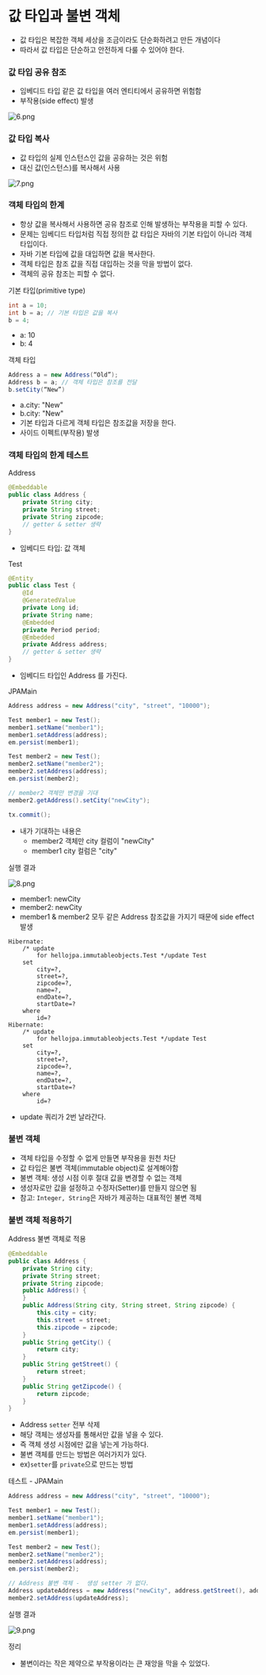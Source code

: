 # 값 타입과 불변 객체

- 값 타입은 복잡한 객체 세상을 조금이라도 단순화하려고 만든 개념이다
- 따라서 값 타입은 단순하고 안전하게 다룰 수 있어야 한다.

### 값 타입 공유 참조

- 임베디드 타입 같은 값 타입을 여러 엔티티에서 공유하면 위험함
- 부작용(side effect) 발생

![6.png](Image%2F6.png)

### 값 타입 복사

- 값 타입의 실제 인스턴스인 값을 공유하는 것은 위험
- 대신 값(인스턴스)를 복사해서 사용

![7.png](Image%2F7.png)

### 객체 타입의 한계

- 항상 값을 복사해서 사용하면 공유 참조로 인해 발생하는 부작용을 피할 수 있다. 
- 문제는 임베디드 타입처럼 직접 정의한 값 타입은 자바의 기본 타입이 아니라 객체 타입이다. 
- 자바 기본 타입에 값을 대입하면 값을 복사한다. 
- 객체 타입은 참조 값을 직접 대입하는 것을 막을 방법이 없다. 
- 객체의 공유 참조는 피할 수 없다.

기본 타입(primitive type)
```java
int a = 10;
int b = a; // 기본 타입은 값을 복사 
b = 4; 
```
- a: 10
- b: 4

객체 타입
```java
Address a = new Address(“Old”); 
Address b = a; // 객체 타입은 참조를 전달
b.setCity(“New”)
```
- a.city: "New"
- b.city: "New"
- 기본 타입과 다르게 객체 타입은 참조값을 저장을 한다.
- 사이드 이펙트(부작용) 발생 

### 객체 타입의 한계 테스트 

Address
```java
@Embeddable
public class Address {
    private String city;
    private String street;
    private String zipcode;
    // getter & setter 생략 
}
```
- 임베디드 타입: 값 객체 

Test
```java
@Entity
public class Test {
    @Id
    @GeneratedValue
    private Long id;
    private String name;
    @Embedded
    private Period period;
    @Embedded
    private Address address;
    // getter & setter 생략 
}    
```
- 임베디드 타입인 Address 를 가진다. 

JPAMain
```java
Address address = new Address("city", "street", "10000");

Test member1 = new Test();
member1.setName("member1");
member1.setAddress(address);
em.persist(member1);

Test member2 = new Test();
member2.setName("member2");
member2.setAddress(address);
em.persist(member2);

// member2 객체만 변경을 기대
member2.getAddress().setCity("newCity");

tx.commit();
```
- 내가 기대하는 내용은
  - member2 객체만 city 컬럼이 "newCity"
  - member1 city 컬럼은 "city"

실행 결과 

![8.png](Image%2F8.png)
- member1: newCity
- member2: newCity
- member1 & member2 모두 같은 Address 참조값을 가지기 때문에 side effect 발생

```text
Hibernate: 
    /* update
        for hellojpa.immutableobjects.Test */update Test 
    set
        city=?,
        street=?,
        zipcode=?,
        name=?,
        endDate=?,
        startDate=? 
    where
        id=?
Hibernate: 
    /* update
        for hellojpa.immutableobjects.Test */update Test 
    set
        city=?,
        street=?,
        zipcode=?,
        name=?,
        endDate=?,
        startDate=? 
    where
        id=?
```
- update 쿼리가 2번 날라간다. 

### 불변 객체

- 객체 타입을 수정할 수 없게 만들면 부작용을 원천 차단
- 값 타입은 불변 객체(immutable object)로 설계해야함
- 불변 객체: 생성 시점 이후 절대 값을 변경할 수 없는 객체
- 생성자로만 값을 설정하고 수정자(Setter)를 만들지 않으면 됨
- 참고: `Integer, String`은 자바가 제공하는 대표적인 불변 객체

### 불변 객체 적용하기 

Address 불변 객체로 적용 
```java
@Embeddable
public class Address {
    private String city;
    private String street;
    private String zipcode;
    public Address() {
    }
    public Address(String city, String street, String zipcode) {
        this.city = city;
        this.street = street;
        this.zipcode = zipcode;
    }
    public String getCity() {
        return city;
    }
    public String getStreet() {
        return street;
    }
    public String getZipcode() {
        return zipcode;
    }
}
```
- Address `setter` 전부 삭제
- 해당 객체는 생성자를 통해서만 값을 넣을 수 있다.
- 즉 객체 생성 시점에만 값을 넣는게 가능하다.
- 불변 객체를 만드는 방법은 여러가지가 있다. 
- ex)``setter``를 ``private``으로 만드는 방법

테스트 - JPAMain
```java
Address address = new Address("city", "street", "10000");

Test member1 = new Test();
member1.setName("member1");
member1.setAddress(address);
em.persist(member1);

Test member2 = new Test();
member2.setName("member2");
member2.setAddress(address);
em.persist(member2);

// Address 불변 객체 -  생성 setter 가 없다.
Address updateAddress = new Address("newCity", address.getStreet(), address.getZipcode());
member2.setAddress(updateAddress);
```

실행 결과 

![9.png](Image%2F9.png)

정리
- 불변이라는 작은 제약으로 부작용이라는 큰 재앙을 막을 수 있었다.






